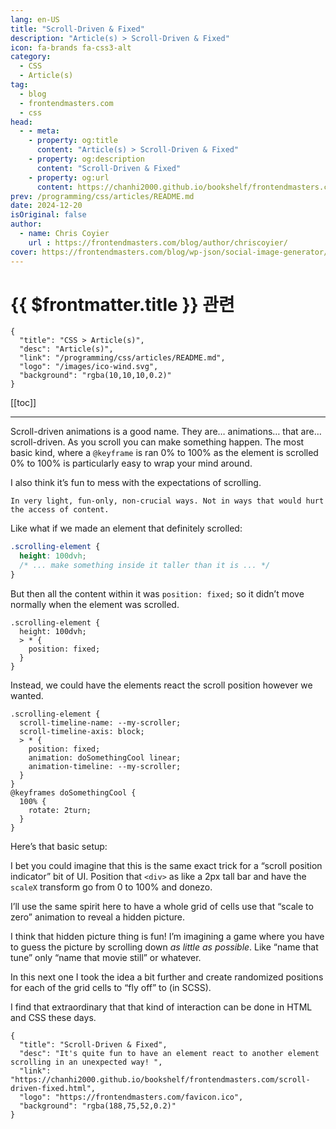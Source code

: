 ```yaml
---
lang: en-US
title: "Scroll-Driven & Fixed"
description: "Article(s) > Scroll-Driven & Fixed"
icon: fa-brands fa-css3-alt
category:
  - CSS
  - Article(s)
tag:
  - blog
  - frontendmasters.com
  - css
head:
  - - meta:
    - property: og:title
      content: "Article(s) > Scroll-Driven & Fixed"
    - property: og:description
      content: "Scroll-Driven & Fixed"
    - property: og:url
      content: https://chanhi2000.github.io/bookshelf/frontendmasters.com/scroll-driven-fixed.html
prev: /programming/css/articles/README.md
date: 2024-12-20
isOriginal: false
author:
  - name: Chris Coyier
    url : https://frontendmasters.com/blog/author/chriscoyier/
cover: https://frontendmasters.com/blog/wp-json/social-image-generator/v1/image/4812
---
```


# {{ $frontmatter.title }} 관련

```component VPCard
{
  "title": "CSS > Article(s)",
  "desc": "Article(s)",
  "link": "/programming/css/articles/README.md",
  "logo": "/images/ico-wind.svg",
  "background": "rgba(10,10,10,0.2)"
}
```

[[toc]]

---

<SiteInfo
  name="Scroll-Driven & Fixed"
  desc="It's quite fun to have an element react to another element scrolling in an unexpected way! "
  url="https://frontendmasters.com/blog/scroll-driven-fixed/"
  logo="https://frontendmasters.com/favicon.ico"
  preview="https://frontendmasters.com/blog/wp-json/social-image-generator/v1/image/4812"/>

Scroll-driven animations is a good name. They are… animations… that are… scroll-driven. As you scroll you can make something happen. The most basic kind, where a `@keyframe` is ran 0% to 100% as the element is scrolled 0% to 100% is particularly easy to wrap your mind around.

I also think it’s fun to mess with the expectations of scrolling.

```plaintext
In very light, fun-only, non-crucial ways. Not in ways that would hurt the access of content.
```

Like what if we made an element that definitely scrolled:

```css
.scrolling-element {
  height: 100dvh;
  /* ... make something inside it taller than it is ... */
}
```

But then all the content within it was `position: fixed;` so it didn’t move normally when the element was scrolled.

```css{4}
.scrolling-element {
  height: 100dvh;
  > * {
    position: fixed;
  }
}
```

Instead, we could have the elements react the scroll position however we wanted.

```css{2-3,6-7}
.scrolling-element {
  scroll-timeline-name: --my-scroller;
  scroll-timeline-axis: block;
  > * {
    position: fixed;
    animation: doSomethingCool linear;
    animation-timeline: --my-scroller;
  }
}
@keyframes doSomethingCool {
  100% {
    rotate: 2turn;
  }
}
```

Here’s that basic setup:

<CodePen
  user="chriscoyier"
  slug-hash="JoPNEjB"
  title="Simple Fixed Spinner"
  :default-tab="['css','result']"
  :theme="$isDarkmode ? 'dark': 'light'"/>

<BaselineStatus featureid="scroll-driven-animations" />

I bet you could imagine that this is the same exact trick for a “scroll position indicator” bit of UI. Position that `<div>` as like a 2px tall bar and have the `scaleX` transform go from 0 to 100% and donezo.

I’ll use the same spirit here to have a whole grid of cells use that “scale to zero” animation to reveal a hidden picture.

<CodePen
  user="chriscoyier"
  slug-hash="zxOqqpx"
  title="Here's Johnny - Scroll Driven Animations"
  :default-tab="['css','result']"
  :theme="$isDarkmode ? 'dark': 'light'"/>

I think that hidden picture thing is fun! I’m imagining a game where you have to guess the picture by scrolling down *as little as possible*. Like “name that tune” only “name that movie still” or whatever.

In this next one I took the idea a bit further and create randomized positions for each of the grid cells to “fly off” to (in SCSS).

<CodePen
  user="chriscoyier"
  slug-hash="YPKqqaV"
  title="You Win - Scroll Driven Animations - Different Take"
  :default-tab="['css','result']"
  :theme="$isDarkmode ? 'dark': 'light'"/>

I find that extraordinary that that kind of interaction can be done in HTML and CSS these days.

<!-- TODO: add ARTICLE CARD -->
```component VPCard
{
  "title": "Scroll-Driven & Fixed",
  "desc": "It's quite fun to have an element react to another element scrolling in an unexpected way! ",
  "link": "https://chanhi2000.github.io/bookshelf/frontendmasters.com/scroll-driven-fixed.html",
  "logo": "https://frontendmasters.com/favicon.ico",
  "background": "rgba(188,75,52,0.2)"
}
```
